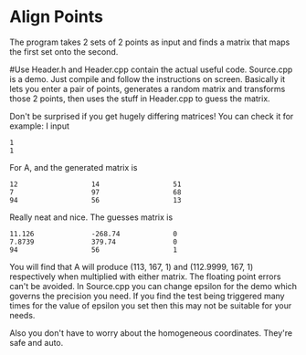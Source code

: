 # Align Points
The program takes 2 sets of 2 points as input and finds a matrix that maps the first set onto the second.

#Use
Header.h and Header.cpp contain the actual useful code. Source.cpp is a demo. Just compile and follow the instructions on screen.
Basically it lets you enter a pair of points, generates a random matrix and transforms those 2 points, then uses the stuff in Header.cpp to guess the matrix.

Don't be surprised if you get hugely differing matrices!
You can check it for example:
I input 
```
1
1
```
For A, and the generated matrix is 
```
12                  14                  51
7                   97                  68
94                  56                  13
```
Really neat and nice. The guesses matrix is
```
11.126              -268.74             0
7.8739              379.74              0
94                  56                  1
```
You will find that A will produce (113, 167, 1) and  (112.9999,	167, 1) respectively when multiplied with either matrix.
The floating point errors can't be avoided. In Source.cpp you can change epsilon for the demo which governs the precision you need. 
If you find the test being triggered many times for the value of epsilon you set then this may not be suitable for your needs.

Also you don't have to worry about the homogeneous coordinates. They're safe and auto.

